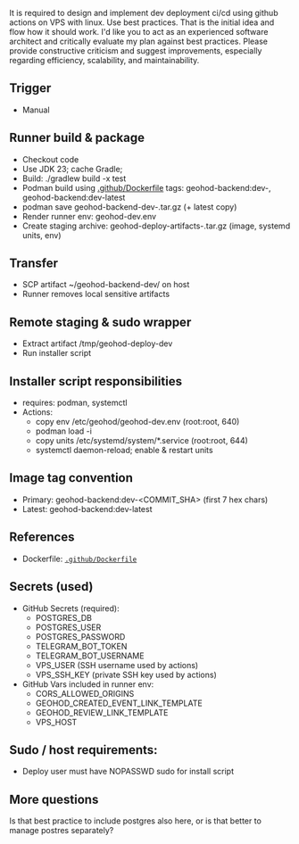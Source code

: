 It is required to design and implement dev deployment ci/cd using github actions on VPS with linux. Use best practices. That is the initial idea and flow how it should work. I'd like you to act as an experienced software architect and critically evaluate my plan against best practices. Please provide constructive criticism and suggest improvements, especially regarding efficiency, scalability, and maintainability.

## Trigger
- Manual

## Runner build & package
- Checkout code
- Use JDK 23; cache Gradle;
- Build: ./gradlew build -x test
- Podman build using [.github/Dockerfile](.github/Dockerfile:1) tags: geohod-backend:dev-<sha>, geohod-backend:dev-latest
- podman save geohod-backend-dev-<sha>.tar.gz (+ latest copy)
- Render runner env: geohod-dev.env
- Create staging archive: geohod-deploy-artifacts-<sha>.tar.gz (image, systemd units, env)

## Transfer
- SCP artifact ~/geohod-backend-dev/ on host
- Runner removes local sensitive artifacts

## Remote staging & sudo wrapper
- Extract artifact /tmp/geohod-deploy-dev
- Run installer script

## Installer script responsibilities
- requires: podman, systemctl
- Actions:
  - copy env /etc/geohod/geohod-dev.env (root:root, 640)
  - podman load -i <tarball>
  - copy units /etc/systemd/system/*.service (root:root, 644)
  - systemctl daemon-reload; enable & restart units

## Image tag convention
- Primary: geohod-backend:dev-<COMMIT_SHA> (first 7 hex chars)
- Latest: geohod-backend:dev-latest

## References
- Dockerfile: [`.github/Dockerfile`](.github/Dockerfile:1)
## Secrets (used)
- GitHub Secrets (required):
  - POSTGRES_DB
  - POSTGRES_USER
  - POSTGRES_PASSWORD
  - TELEGRAM_BOT_TOKEN
  - TELEGRAM_BOT_USERNAME
  - VPS_USER (SSH username used by actions)
  - VPS_SSH_KEY (private SSH key used by actions)
- GitHub Vars included in runner env:
  - CORS_ALLOWED_ORIGINS
  - GEOHOD_CREATED_EVENT_LINK_TEMPLATE
  - GEOHOD_REVIEW_LINK_TEMPLATE
  - VPS_HOST

## Sudo / host requirements:
  - Deploy user must have NOPASSWD sudo for install script

## More questions
Is that best practice to include postgres also here, or is that better to manage postres separately?